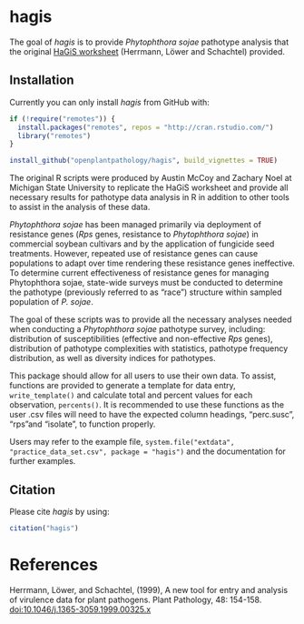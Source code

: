 
<!-- README.md is generated from README.Rmd. Please edit that file -->

# hagis

The goal of *hagis* is to provide *Phytophthora sojae* pathotype
analysis that the original [HaGiS
worksheet](https://onlinelibrary.wiley.com/doi/full/10.1046/j.1365-3059.1999.00325.x)
(Herrmann, Löwer and Schachtel) provided.

## Installation

Currently you can only install *hagis* from GitHub with:

``` r
if (!require("remotes")) {
  install.packages("remotes", repos = "http://cran.rstudio.com/")
  library("remotes")
}

install_github("openplantpathology/hagis", build_vignettes = TRUE)
```

The original R scripts were produced by Austin McCoy and Zachary Noel at
Michigan State University to replicate the HaGiS worksheet and provide
all necessary results for pathotype data analysis in R in addition to
other tools to assist in the analysis of these data.

*Phytophthora sojae* has been managed primarily via deployment of
resistance genes (*Rps* genes, resistance to *Phytophthora sojae*) in
commercial soybean cultivars and by the application of fungicide seed
treatments. However, repeated use of resistance genes can cause
populations to adapt over time rendering these resistance genes
ineffective. To determine current effectiveness of resistance genes for
managing Phytophthora sojae, state-wide surveys must be conducted to
determine the pathotype (previously referred to as “race”) structure
within sampled population of *P. sojae*.

The goal of these scripts was to provide all the necessary analyses
needed when conducting a *Phytophthora sojae* pathotype survey,
including: distribution of susceptibilities (effective and non-effective
*Rps* genes), distribution of pathotype complexities with statistics,
pathotype frequency distribution, as well as diversity indices for
pathotypes.

This package should allow for all users to use their own data. To
assist, functions are provided to generate a template for data entry,
`write_template()` and calculate total and percent values for each
observation, `percents()`. It is recommended to use these functions as
the user .csv files will need to have the expected column headings,
“perc.susc”, “rps”and “isolate”, to function properly.

Users may refer to the example file, `system.file("extdata",
"practice_data_set.csv", package = "hagis")` and the documentation for
further examples.

## Citation

Please cite *hagis* by using:

``` r
citation("hagis")
```

# References

Herrmann, Löwer, and Schachtel, (1999), A new tool for entry and
analysis of virulence data for plant pathogens. Plant Pathology, 48:
154-158. <doi:10.1046/j.1365-3059.1999.00325.x>
